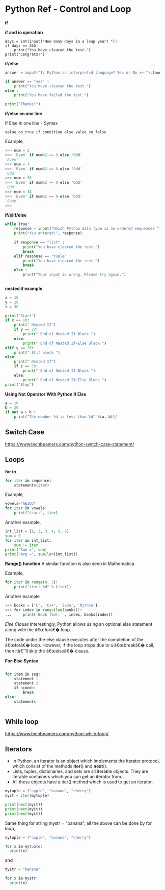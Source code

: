 
# Python Ref - Control and Loop

**if**

<b>if and io operation </b>

```
days = int(input("How many days in a leap year? "))
if days == 366:
    print("You have cleared the test.")
print("Congrats!")
```

**if/else**

```python
answer = input("Is Python an interpreted language? Yes or No >> ").lower()

if answer == "yes" :
    print("You have cleared the test.")
else :
    print("You have failed the test.")

print("Thanks!")
```

**if/else on one line**

If Else in one line - Syntax

`value_on_true if condition else value_on_false`

Example,

```python
>>> num = 2
>>> 'Even' if num%2 == 0 else 'Odd'
'Even'
>>> num = 3
>>> 'Even' if num%2 == 0 else 'Odd'
'Odd'
>>> num = 33
>>> 'Even' if num%2 == 0 else 'Odd'
'Odd'
>>> num = 34
>>> 'Even' if num%2 == 0 else 'Odd'
'Even'
>>>
```

**if/elif/else**

```python
while True:
    response = input("Which Python data type is an ordered sequence? ").lower()
    print("You entered:", response)
    
    if response == "list" :
        print("You have cleared the test.")
        break
    elif response == "tuple" :
        print("You have cleared the test.")
        break
    else :
        print("Your input is wrong. Please try again.")
        
```

**nested if example**

```python
x = 10
y = 20
z = 30

print("Start")
if x == 10:
    print(" Nested If")
    if y == 20:
        print(" End of Nested If Block ")
    else:
        print(" End of Nested If-Else Block ")
elif y == 20:
    print(" Elif block ")
else:
    print(" Nested If")
    if z == 30:
        print(" End of Nested If Block ")
    else:
        print(" End of Nested If-Else Block ")
print("Stop")
```

**Using Not Operator With Python If Else**

```python
a = 10
b = 20
if not a > b :
    print("The number %d is less than %d" %(a, b))/
```

## Switch Case

https://www.techbeamers.com/python-switch-case-statement/

## Loops


**for in**
```python
for iter in sequence:
    statements(iter)
```

Example,

```python
vowels="AEIOU"
for iter in vowels:
    print("char:", iter)
```     

Another example,

```python
int_list = [1, 2, 3, 4, 5, 6]
sum = 0
for iter in int_list:
    sum += iter
print("Sum =", sum)
print("Avg =", sum/len(int_list))
```

**Range() function**
A similar function is also seen in Mathematica.

Example,

```python
for iter in range(0, 3):
    print("iter: %d" % (iter))
```

Another example

```python
>>> books = ['C', 'C++', 'Java', 'Python']
>>> for index in range(len(books)):
...     print('Book (%d):' , index, books[index])
```

*Else Clause*
Interestingly, Python allows using an optional else statement along with the â€œforâ€� loop.

The code under the else clause executes after the completion of the â€œforâ€� loop. However, if the loop stops due to a â€œbreakâ€� call, then itâ€™ll skip the â€œelseâ€� clause.

**For-Else Syntax**

```python

for item in seq:
    statement 1
    statement 2
    if <cond>:
        break
else:
    statements
    
```

## While loop

https://www.techbeamers.com/python-while-loop/

## Iterators

* In Python, an iterator is an object which implements the iterator protocol, which consist of the methods __iter__() and __next__().
* Lists, tuples, dictionaries, and sets are all iterable objects. They are iterable containers which you can get an iterator from.
* All these objects have a iter() method which is used to get an iterator.

```python
mytuple = ("apple", "banana", "cherry")
myit = iter(mytuple)

print(next(myit))
print(next(myit))
print(next(myit))
```

Same thing for string mystr = "banana", all the above can be done by for loop,

```python
mytuple = ("apple", "banana", "cherry")

for x in mytuple:
  print(x)
```

and

```python
mystr = "banana"

for x in mystr:
  print(x)
```
